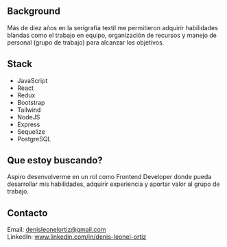 
## Background
Más de diez años en la serigrafía textil me permitieron adquirir habilidades blandas como el trabajo en equipo, organización de recursos y manejo de personal (grupo de trabajo) para alcanzar los objetivos.

## Stack
<ul>
  <li>JavaScript</li>
  <li>React</li>
  <li>Redux</li>
  <li>Bootstrap</li>
  <li>Tailwind</li>
  <li>NodeJS</li>
  <li>Express</li>
  <li>Sequelize</li>
  <li>PostgreSQL</li>
</ul> 

## Que estoy buscando?
Aspiro desenvolverme en un rol como Frontend Developer donde pueda desarrollar mis habilidades, adquirir experiencia y aportar valor al grupo de trabajo.

## Contacto 
Email: denisleonelortiz@gmail.com  
LinkedIn: www.linkedin.com/in/denis-leonel-ortiz
<!--
**denisleonelortiz/denisleonelortiz** is a ✨ _special_ ✨ repository because its `README.md` (this file) appears on your GitHub profile.

Here are some ideas to get you started:

- 🔭 I’m currently working on ...
- 🌱 I’m currently learning ...
- 👯 I’m looking to collaborate on ...
- 🤔 I’m looking for help with ...
- 💬 Ask me about ...
- 📫 How to reach me: ...
- 😄 Pronouns: ...
- ⚡ Fun fact: ...
-->
